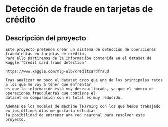 
# Detección de fraude en tarjetas de crédito


## Descripción del proyecto
    
    Este proyecto pretende crear un sistema de detección de operaciones fraudulentas en tarjetas de crédito.
    Para ello partiremos de la información contenida en el dataset de Kaggle "Credit card fraud detection"
    
    https://www.kaggle.com/mlg-ulb/creditcardfraud
    
    Tras analizar un poco el dataset creo que uno de los principales retos a los que me voy a tener que enfrentar
    es que la información está muy desequilibrada, ya que el número de operaciones fraudulentas que contiene el 
    dataset en comparación con el total es muy reducido.
    
    Además de los modelos de machine learning con los que hemos trabajado en los últimos días me gustaría estudiar
    la posibilidad de entrenar una red neuronal para resolver este proyecto.